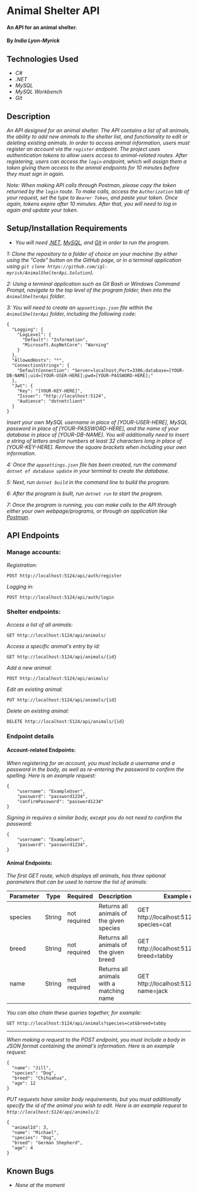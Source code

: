 # Animal Shelter API

#### An API for an animal shelter.

#### By _**India Lyon-Myrick**_

## Technologies Used

* _C#_
* _.NET_
* _MySQL_
* _MySQL Workbench_
* _Git_

## Description

_An API designed for an animal shelter. The API contains a list of all animals, the ability to add new animals to the shelter list, and functionality to edit or deleting existing animals. In order to access animal information, users must register an account via the ``register`` endpoint. The project uses authentication tokens to allow users access to animal-related routes. After registering, users can access the ``login`` endpoint, which will assign them a token giving them access to the animal endpoints for 10 minutes before they must sign in again._

_Note: When making API calls through Postman, please copy the token returned by the ``login`` route. To make calls, access the ``Authorization`` tab of your request, set the type to ``Bearer Token``, and paste your token. Once again, tokens expire after 10 minutes. After that, you will need to log in again and update your token._

## Setup/Installation Requirements

* _You will need [.NET](https://dotnet.microsoft.com/en-us/download/dotnet/6.0), [MySQL](https://downloads.mysql.com/archives/get/p/25/file/mysql-installer-web-community-8.0.19.0.msi), and [Git](https://git-scm.com/downloads/) in order to run the program._

_1: Clone the repository to a folder of choice on your machine (by either using the "Code" button on the GitHub page, or in a terminal application using `git clone https://github.com/igl-myrick/AnimalShelterApi.Solution`)._

_2: Using a terminal application such as Git Bash or Windows Command Prompt, navigate to the top level of the program folder, then into the `AnimalShelterApi` folder._

_3: You will need to create an `appsettings.json` file within the `AnimalShelterApi` folder, including the following code:_

```
{
  "Logging": {
    "LogLevel": {
      "Default": "Information",
      "Microsoft.AspNetCore": "Warning"
    }
  },
  "AllowedHosts": "*",
  "ConnectionStrings": {
    "DefaultConnection": "Server=localhost;Port=3306;database=[YOUR-DB-NAME];uid=[YOUR-USER-HERE];pwd=[YOUR-PASSWORD-HERE];"
  },
  "Jwt": {
    "Key": "[YOUR-KEY-HERE]",
    "Issuer": "http://localhost:5124",
    "Audience": "dotnetclient"
  }
}
```

_Insert your own MySQL username in place of [YOUR-USER-HERE], MySQL password in place of [YOUR-PASSWORD-HERE], and the name of your database in place of [YOUR-DB-NAME]. You will additionally need to insert a string of letters and/or numbers at least 32 characters long in place of [YOUR-KEY-HERE]. Remove the square brackets when including your own information._

_4: Once the `appsettings.json` file has been created, run the command `dotnet ef database update` in your terminal to create the database._

_5: Next, run `dotnet build` in the command line to build the program._

_6: After the program is built, run `dotnet run` to start the program._

_7: Once the program is running, you can make calls to the API through either your own webpage/programs, or through an application like [Postman](https://www.postman.com/downloads/)._

## API Endpoints

### Manage accounts:

_Registration:_

    POST http://localhost:5124/api/auth/register

_Logging in:_

    POST http://localhost:5124/api/auth/login

### Shelter endpoints:

_Access a list of all animals:_

    GET http://localhost:5124/api/animals/

_Access a specific animal's entry by id:_

    GET http://localhost:5124/api/animals/{id}

_Add a new animal:_

    POST http://localhost:5124/api/animals/

_Edit an existing animal:_

    PUT http://localhost:5124/api/animals/{id}

_Delete an existing animal:_

    DELETE http://localhost:5124/api/animals/{id}

### Endpoint details

#### Account-related Endpoints:

_When registering for an account, you must include a username and a password in the body, as well as re-entering the password to confirm the spelling. Here is an example request:_

```
{
    "username": "ExampleUser",
    "password": "password1234",
    "confirmPassword": "password1234"
}
```

_Signing in requires a similar body, except you do not need to confirm the password:_

```
{
    "username": "ExampleUser",
    "password": "password1234",
}
```

#### Animal Endpoints:

_The first GET route, which displays all animals, has three optional parameters that can be used to narrow the list of animals:_

| Parameter | Type | Required | Description | Example query |
|---|---|---|---|---|
| species | String | not required | Returns all animals of the given species | GET http://localhost:5124/api/animals?species=cat |
| breed | String | not required | Returns all animals of the given breed | GET http://localhost:5124/api/animals?breed=tabby
| name | String | not required | Returns all animals with a matching name | GET http://localhost:5124/api/animals?name=jack

_You can also chain these queries together, for example:_ 

``GET http://localhost:5124/api/animals?species=cat&breed=tabby``

---

_When making a request to the POST endpoint, you must include a body in JSON format containing the animal's information. Here is an example request:_

```
{
  "name": "Jill",
  "species": "Dog",
  "breed": "Chihuahua",
  "age": 12
}
```

_PUT requests have similar body requirements, but you must additionally specify the id of the animal you wish to edit. Here is an example request to ``http://localhost:5124/api/animals/1``:_

```
{
  "animalId": 3,
  "name": "Michael",
  "species": "Dog",
  "breed": "German Shepherd",
  "age": 4
}
```

## Known Bugs

* _None at the moment_
